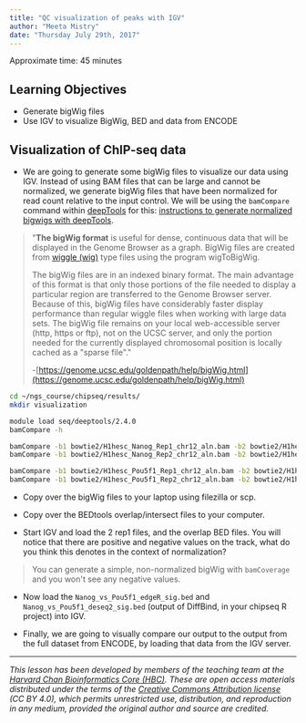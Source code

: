 ```yaml
---
title: "QC visualization of peaks with IGV"
author: "Meeta Mistry"
date: "Thursday July 29th, 2017"
---
```


Approximate time: 45 minutes

## Learning Objectives
* Generate bigWig files
* Use IGV to visualize BigWig, BED and data from ENCODE

## Visualization of ChIP-seq data

* We are going to generate some bigWig files to visualize our data using IGV.
  Instead of using BAM files that can be large and cannot be normalized, we
  generate bigWig files that have been normalized for read count relative to the
  input control. We will be using the `bamCompare` command within
  [deepTools](https://deeptools.github.io/) for this: [instructions to generate
  normalized bigwigs with
  deepTools](https://github.com/fidelram/deepTools/wiki/Normalizations).

> "**The bigWig format** is useful for dense, continuous data that will be
> displayed in the Genome Browser as a graph. BigWig files are created from
> [wiggle (wig)](https://genome.ucsc.edu/goldenpath/help/wiggle.html) type files
> using the program wigToBigWig.
>
> The bigWig files are in an indexed binary format. The main advantage of this
> format is that only those portions of the file needed to display a particular
> region are transferred to the Genome Browser server. Because of this, bigWig
> files have considerably faster display performance than regular wiggle files
> when working with large data sets. The bigWig file remains on your local
> web-accessible server (http, https or ftp), not on the UCSC server, and only
> the portion needed for the currently displayed chromosomal position is locally
> cached as a "sparse file"."
>
> -[https://genome.ucsc.edu/goldenpath/help/bigWig.html](https://genome.ucsc.edu/goldenpath/help/bigWig.html)

```bash
cd ~/ngs_course/chipseq/results/
mkdir visualization
```

```bash
module load seq/deeptools/2.4.0
bamCompare -h
```

```bash
bamCompare -b1 bowtie2/H1hesc_Nanog_Rep1_chr12_aln.bam -b2 bowtie2/H1hesc_Input_Rep1_chr12_aln.bam -o visualization/Nanog_Rep1_chr12.bw 2> visualization/Nanog_Rep1_bamcompare.log
bamCompare -b1 bowtie2/H1hesc_Nanog_Rep2_chr12_aln.bam -b2 bowtie2/H1hesc_Input_Rep2_chr12_aln.bam -o visualization/Nanog_Rep2_chr12.bw 2> visualization/Nanog_Rep2_bamcompare.log
```

```bash
bamCompare -b1 bowtie2/H1hesc_Pou5f1_Rep1_chr12_aln.bam -b2 bowtie2/H1hesc_Input_Rep1_chr12_aln.bam -o visualization/Pou5f1_Rep1_chr12.bw 2> visualization/Pou5f1_Rep1_bamcompare.log
bamCompare -b1 bowtie2/H1hesc_Pou5f1_Rep2_chr12_aln.bam -b2 bowtie2/H1hesc_Input_Rep2_chr12_aln.bam -o visualization/Pou5f1_Rep2_chr12.bw 2> visualization/Pou5f1_Rep2_bamcompare.log
```

* Copy over the bigWig files to your laptop using filezilla or scp.
* Copy over the BEDtools overlap/intersect files to your computer.

* Start IGV and load the 2 rep1 files, and the overlap BED files. You will
  notice that there are positive and negative values on the track, what do you
  think this denotes in the context of normalization?

> You can generate a simple, non-normalized bigWig with `bamCoverage` and you
> won't see any negative values.

* Now load the `Nanog_vs_Pou5f1_edgeR_sig.bed` and
  `Nanog_vs_Pou5f1_deseq2_sig.bed` (output of DiffBind, in your chipseq R
  project) into IGV.

* Finally, we are going to visually compare our output to the output from the
  full dataset from ENCODE, by loading that data from the IGV server.

***
*This lesson has been developed by members of the teaching team at the [Harvard Chan Bioinformatics Core (HBC)](http://bioinformatics.sph.harvard.edu/). These are open access materials distributed under the terms of the [Creative Commons Attribution license](https://creativecommons.org/licenses/by/4.0/) (CC BY 4.0), which permits unrestricted use, distribution, and reproduction in any medium, provided the original author and source are credited.*
